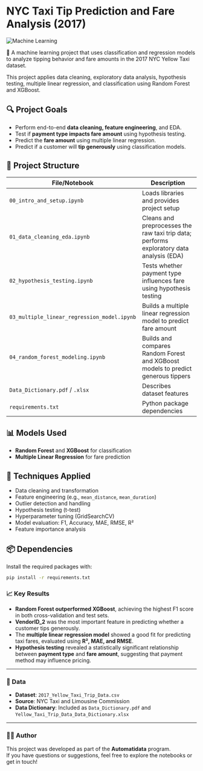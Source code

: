 # NYC Taxi Tip Prediction and Fare Analysis (2017)

![Machine Learning](https://img.shields.io/badge/Machine_Learning-Project-blue.svg)

🚖 A machine learning project that uses classification and regression models to analyze tipping behavior and fare amounts in the 2017 NYC Yellow Taxi dataset.

This project applies data cleaning, exploratory data analysis, hypothesis testing, multiple linear regression, and classification using Random Forest and XGBoost.

## 🔍 Project Goals

- Perform end-to-end **data cleaning, feature engineering**, and EDA.
- Test if **payment type impacts fare amount** using hypothesis testing.
- Predict the **fare amount** using multiple linear regression.
- Predict if a customer will **tip generously** using classification models.


## 📁 Project Structure

| File/Notebook                         | Description |
|--------------------------------------|-------------|
| `00_intro_and_setup.ipynb`           | Loads libraries and provides project setup |
| `01_data_cleaning_eda.ipynb`         | Cleans and preprocesses the raw taxi trip data; performs exploratory data analysis (EDA) |
| `02_hypothesis_testing.ipynb`        | Tests whether payment type influences fare using hypothesis testing |
| `03_multiple_linear_regression_model.ipynb` | Builds a multiple linear regression model to predict fare amount |
| `04_random_forest_modeling.ipynb`    | Builds and compares Random Forest and XGBoost models to predict generous tippers |
| `Data_Dictionary.pdf` / `.xlsx`      | Describes dataset features |
| `requirements.txt`                   | Python package dependencies |

## 📊 Models Used

- **Random Forest** and **XGBoost** for classification
- **Multiple Linear Regression** for fare prediction

## 🧪 Techniques Applied

- Data cleaning and transformation
- Feature engineering (e.g., `mean_distance`, `mean_duration`)
- Outlier detection and handling
- Hypothesis testing (t-test)
- Hyperparameter tuning (GridSearchCV)
- Model evaluation: F1, Accuracy, MAE, RMSE, R²
- Feature importance analysis

## 📦 Dependencies

Install the required packages with:

```bash
pip install -r requirements.txt
``` 

### 📈 Key Results

- **Random Forest outperformed XGBoost**, achieving the highest F1 score in both cross-validation and test sets.
- **VendorID_2** was the most important feature in predicting whether a customer tips generously.
- The **multiple linear regression model** showed a good fit for predicting taxi fares, evaluated using **R², MAE, and RMSE**.
- **Hypothesis testing** revealed a statistically significant relationship between **payment type** and **fare amount**, suggesting that payment method may influence pricing.

---

### 📂 Data

- **Dataset**: `2017_Yellow_Taxi_Trip_Data.csv`
- **Source**: NYC Taxi and Limousine Commission
- **Data Dictionary**: Included as `Data_Dictionary.pdf` and `Yellow_Taxi_Trip_Data_Data_Dictionary.xlsx`

---

### 👩‍💻 Author

This project was developed as part of the **Automatidata** program.  
If you have questions or suggestions, feel free to explore the notebooks or get in touch!
